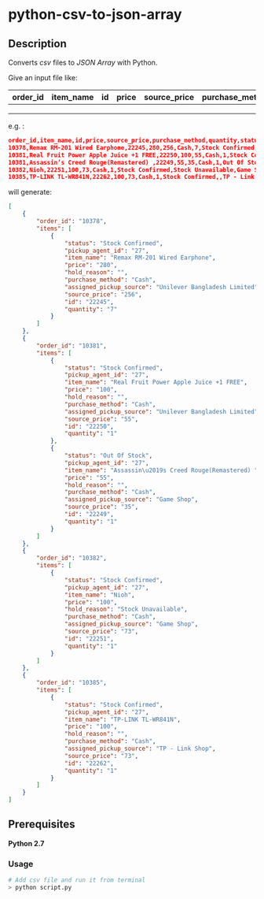# python-csv-to-json-array
## Description
Converts *csv* files to *JSON Array* with Python. 

Give an input file like:

| order_id 	| item_name 	| id 	| price 	| source_price 	| purchase_method 	| quantity 	| status 	| hold_reason 	| assigned_pickup_source 	| pickup_agent_id 	|
|----------	|-----------	|----	|-------	|--------------	|-----------------	|----------	|--------	|-------------	|------------------------	|-----------------	|
|          	|           	|    	|       	|              	|                 	|          	|        	|             	|                        	|                 	|
|          	|           	|    	|       	|              	|                 	|          	|        	|             	|                        	|                 	|
|          	|           	|    	|       	|              	|                 	|          	|        	|             	|                        	|                 	|

e.g. :
```json
order_id,item_name,id,price,source_price,purchase_method,quantity,status,hold_reason,assigned_pickup_source,pickup_agent_id
10378,Remax RM-201 Wired Earphone,22245,280,256,Cash,7,Stock Confirmed,,Unilever Bangladesh Limited,27
10381,Real Fruit Power Apple Juice +1 FREE,22250,100,55,Cash,1,Stock Confirmed,,Unilever Bangladesh Limited,27
10381,Assassin’s Creed Rouge(Remastered) ,22249,55,35,Cash,1,Out Of Stock,,Game Shop,27
10382,Nioh,22251,100,73,Cash,1,Stock Confirmed,Stock Unavailable,Game Shop,27
10385,TP-LINK TL-WR841N,22262,100,73,Cash,1,Stock Confirmed,,TP - Link Shop,27
```

will generate:


```json
[
    {
        "order_id": "10378", 
        "items": [
            {
                "status": "Stock Confirmed", 
                "pickup_agent_id": "27", 
                "item_name": "Remax RM-201 Wired Earphone", 
                "price": "280", 
                "hold_reason": "", 
                "purchase_method": "Cash", 
                "assigned_pickup_source": "Unilever Bangladesh Limited", 
                "source_price": "256", 
                "id": "22245", 
                "quantity": "7"
            }
        ]
    }, 
    {
        "order_id": "10381", 
        "items": [
            {
                "status": "Stock Confirmed", 
                "pickup_agent_id": "27", 
                "item_name": "Real Fruit Power Apple Juice +1 FREE", 
                "price": "100", 
                "hold_reason": "", 
                "purchase_method": "Cash", 
                "assigned_pickup_source": "Unilever Bangladesh Limited", 
                "source_price": "55", 
                "id": "22250", 
                "quantity": "1"
            }, 
            {
                "status": "Out Of Stock", 
                "pickup_agent_id": "27", 
                "item_name": "Assassin\u2019s Creed Rouge(Remastered) ", 
                "price": "55", 
                "hold_reason": "", 
                "purchase_method": "Cash", 
                "assigned_pickup_source": "Game Shop", 
                "source_price": "35", 
                "id": "22249", 
                "quantity": "1"
            }
        ]
    }, 
    {
        "order_id": "10382", 
        "items": [
            {
                "status": "Stock Confirmed", 
                "pickup_agent_id": "27", 
                "item_name": "Nioh", 
                "price": "100", 
                "hold_reason": "Stock Unavailable", 
                "purchase_method": "Cash", 
                "assigned_pickup_source": "Game Shop", 
                "source_price": "73", 
                "id": "22251", 
                "quantity": "1"
            }
        ]
    }, 
    {
        "order_id": "10385", 
        "items": [
            {
                "status": "Stock Confirmed", 
                "pickup_agent_id": "27", 
                "item_name": "TP-LINK TL-WR841N", 
                "price": "100", 
                "hold_reason": "", 
                "purchase_method": "Cash", 
                "assigned_pickup_source": "TP - Link Shop", 
                "source_price": "73", 
                "id": "22262", 
                "quantity": "1"
            }
        ]
    }
]
```

## Prerequisites
**Python 2.7** 

### Usage
```py
# Add csv file and run it from terminal
> python script.py

